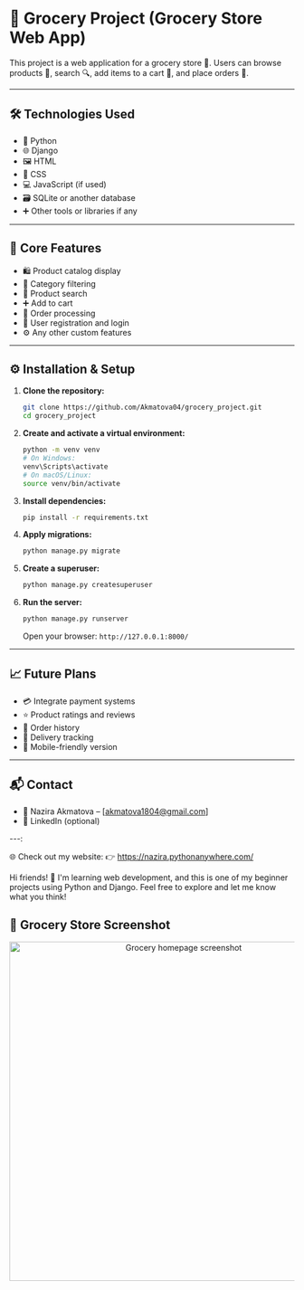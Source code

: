  # 🛒 Grocery Project (Grocery Store Web App)

This project is a web application for a grocery store 🥦. Users can browse products 👀, search 🔍, add items to a cart 🧺, and place orders 📝.

---

## 🛠️ Technologies Used

- 🐍 Python  
- 🌐 Django  
- 🖼️ HTML  
- 🎨 CSS  
- 💻 JavaScript (if used)  
- 🗃️ SQLite or another database  
- ➕ Other tools or libraries if any

---

## 🚀 Core Features

- 🛍️ Product catalog display  
- 🧩 Category filtering  
- 🔎 Product search  
- ➕ Add to cart  
- 🧾 Order processing  
- 👤 User registration and login  
- ⚙️ Any other custom features

---

## ⚙️ Installation & Setup

1. **Clone the repository:**
    ```bash
    git clone https://github.com/Akmatova04/grocery_project.git
    cd grocery_project
    ```

2. **Create and activate a virtual environment:**
    ```bash
    python -m venv venv
    # On Windows:
    venv\Scripts\activate
    # On macOS/Linux:
    source venv/bin/activate
    ```

3. **Install dependencies:**
    ```bash
    pip install -r requirements.txt
    ```

4. **Apply migrations:**
    ```bash
    python manage.py migrate
    ```

5. **Create a superuser:**
    ```bash
    python manage.py createsuperuser
    ```

6. **Run the server:**
    ```bash
    python manage.py runserver
    ```
    Open your browser: `http://127.0.0.1:8000/`

---

## 📈 Future Plans

- 💳 Integrate payment systems  
- ⭐ Product ratings and reviews  
- 🧾 Order history  
- 🚚 Delivery tracking  
- 📱 Mobile-friendly version

---

## 📬 Contact

- 👩 Nazira Akmatova – [akmatova1804@gmail.com]  
- 💼 LinkedIn (optional)

---:

🌐 Check out my website:
👉 https://nazira.pythonanywhere.com/

Hi friends! 👋
I'm learning web development, and this is one of my beginner projects using Python and Django.
Feel free to explore and let me know what you think!

## 🛒 Grocery Store Screenshot

<p align="center">
  <img src="https://github.com/user-attachments/assets/cd2d36d2-7e54-42b0-8cc2-f757cc65502b" alt="Grocery homepage screenshot" width="600">
</p>


